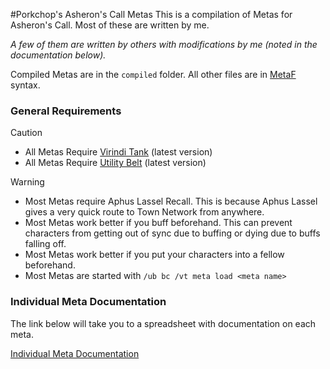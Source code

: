 #Porkchop's Asheron's Call Metas
This is a compilation of Metas for Asheron's Call. Most of these are written by me. 

*A few of them are written by others with modifications by me (noted in the documentation below).*

Compiled Metas are in the `compiled` folder. All other files are in [MetaF](https://github.com/JJEII/metaf) syntax. 

### General Requirements
> [!CAUTION]
> * All Metas Require [Virindi Tank](http://virindi.net/plugins/) (latest version)
> * All Metas Require [Utility Belt](https://utilitybelt.gitlab.io) (latest version)

> [!WARNING]
> * Most Metas require Aphus Lassel Recall. This is because Aphus Lassel gives a very quick route to Town Network from anywhere.
> * Most Metas work better if you buff beforehand. This can prevent characters from getting out of sync due to buffing or dying due to buffs falling off.
> * Most Metas work better if you put your characters into a fellow beforehand.
> * Most Metas are started with `/ub bc /vt meta load <meta name>`

### Individual Meta Documentation
The link below will take you to a spreadsheet with documentation on each meta.

[Individual Meta Documentation](https://docs.google.com/spreadsheets/d/e/2PACX-1vTP4a7Zz64OOvmidOuEBAfTRqGTnSb6cUoBGZY0ATXKrhXHceoiICWrCERLBTBWr0PRypqFVgW-YxtF/pubhtml?gid=665802056&single=true)